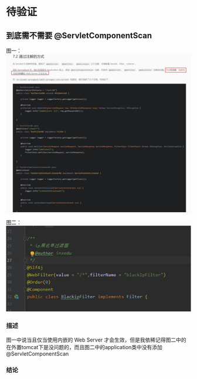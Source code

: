 # 待验证


## 到底需不需要 @ServletComponentScan
图一：![](./images/20201009202356.png)

图二：![](./images/20201009202455.png)

### 描述
图一中说当且仅当使用内嵌的 Web Server 才会生效，但是我依稀记得图二中的 在外置tomcat下是没问题的，而且图二中的application类中没有添加 @ServletComponentScan

### 结论
